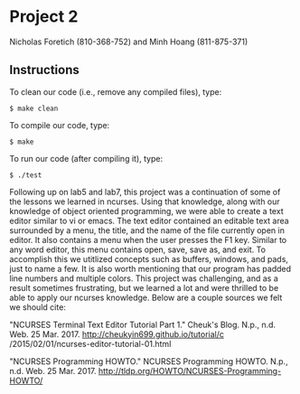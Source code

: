 # Project 2

Nicholas Foretich (810-368-752) and Minh Hoang (811-875-371)

## Instructions

To clean our code (i.e., remove any compiled files), type:

```
$ make clean
```

To compile our code, type:

```
$ make
```

To run our code (after compiling it), type:

```
$ ./test

```
Following up on lab5 and lab7, this project was a continuation
of some of the lessons we learned in ncurses. Using that knowledge,
along with our knowledge of object oriented programming, we were able
to create a text editor similar to vi or emacs. The text editor contained
an editable text area surrounded by a menu, the title, and the name
of the file currently open in editor. It also contains a menu when the
user presses the F1 key. Similar to any word editor, this menu contains
open, save, save as, and exit. To accomplish this we utitlized concepts 
such as buffers, windows, and pads, just to name a few. It is also
worth mentioning that our program has padded line numbers and multiple
colors. This project was challenging, and as a result sometimes frustrating, but
we learned a lot and were thrilled to be able to apply our ncurses knowledge.
Below are a couple sources we felt we should cite:



"NCURSES Terminal Text Editor Tutorial Part 1." Cheuk's Blog. N.p., n.d. Web. 25 Mar. 2017. http://cheukyin699.github.io/tutorial/c /2015/02/01/ncurses-editor-tutorial-01.html


"NCURSES Programming HOWTO." NCURSES Programming HOWTO. N.p., n.d. Web. 25 Mar. 2017. http://tldp.org/HOWTO/NCURSES-Programming-HOWTO/
